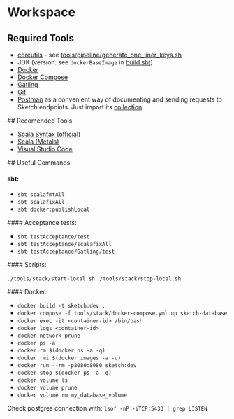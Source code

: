 # Workspace

## Required Tools

- [coreutils](https://www.gnu.org/software/coreutils/) - see [tools/pipeline/generate_one_liner_keys.sh](../tools/pipeline/generate_one_liner_keys.sh)
- JDK (version: see `dockerBaseImage` in [build.sbt](../build.sbt))
- [Docker](https://www.docker.com/)
- [Docker Compose](https://docs.docker.com/compose/)
- [Gatling](https://docs.gatling.io/tutorials/scripting-intro/)
- [Git](https://git-scm.com/)
- [Postman](https://www.postman.com/) as a convenient way of documenting and sending requests to Sketch endpoints. Just import its [collection](Sketch.postman_collection.json).


## Recomended Tools

- [Scala Syntax (official)](https://marketplace.visualstudio.com/items?itemName=scala-lang.scala)
- [Scala (Metals)](https://marketplace.visualstudio.com/items?itemName=scalameta.metals)
- [Visual Studio Code](https://code.visualstudio.com/)

## Useful Commands

#### sbt:

- `sbt scalafmtAll`
- `sbt scalafixAll`
- `sbt docker:publishLocal`

#### Acceptance tests:

- `sbt testAcceptance/test`
- `sbt testAcceptance/scalafixAll`
- `sbt testAcceptance/Gatling/test`

#### Scripts:

 `./tools/stack/start-local.sh`
 `./tools/stack/stop-local.sh`

#### Docker:

 - `docker build -t sketch:dev .`
 - `docker compose -f tools/stack/docker-compose.yml up sketch-database`
 - `docker exec -it <container-id> /bin/bash`
 - `docker logs <container-id>`
 - `docker network prune`
 - `docker ps -a`
 - `docker rm $(docker ps -a -q)`
 - `docker rmi $(docker images -a -q)`
 - `docker run --rm -p8080:8080 sketch:dev`
 - `docker stop $(docker ps -a -q)`
 - `docker volume ls`
 - `docker volume prune`
 - `docker volume rm my_database_volume`

Check postgres connection with: `lsof -nP -iTCP:5433 | grep LISTEN`
